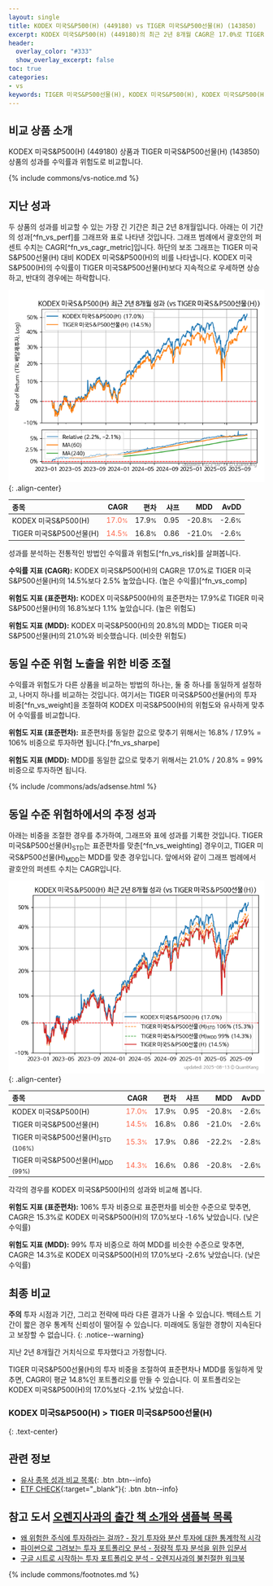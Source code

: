 ```yaml
---
layout: single
title: KODEX 미국S&P500(H) (449180) vs TIGER 미국S&P500선물(H) (143850)
excerpt: KODEX 미국S&P500(H) (449180)의 최근 2년 8개월 CAGR은 17.0%로 TIGER 미국S&P500선물(H) (143850)의 14.5%보다 2.5% 높았습니다.
header:
  overlay_color: "#333"
  show_overlay_excerpt: false
toc: true
categories:
- vs
keywords: TIGER 미국S&P500선물(H), KODEX 미국S&P500(H), KODEX 미국S&P500(H) TIGER 미국S&P500선물(H) 비교, 449180, 143850, 449180 449180 비교
---
```


## 비교 상품 소개


KODEX 미국S&P500(H) (449180) 상품과 TIGER 미국S&P500선물(H) (143850) 상품의 성과를 수익률과 위험도로 비교합니다.





{% include commons/vs-notice.md %}

## 지난 성과

두 상품의 성과를 비교할 수 있는 가장 긴 기간은 최근 2년 8개월입니다. 아래는 이 기간의 성과[^fn_vs_perf]를 그래프와 표로 나타낸 것입니다.
그래프 범례에서 괄호안의 퍼센트 수치는 CAGR[^fn_vs_cagr_metric]입니다.
하단의 보조 그래프는 TIGER 미국S&P500선물(H) 대비 KODEX 미국S&P500(H)의 비를 나타냅니다.
KODEX 미국S&P500(H)의 수익률이 TIGER 미국S&P500선물(H)보다 지속적으로 우세하면 상승하고, 반대의 경우에는 하락합니다.

![KODEX 미국S&P500(H)](/vs/images/449180-vs-143850_dual.png){: .align-center}

| **종목** | **CAGR** | **편차** | **샤프** | **MDD** | **AvDD** |
| :------------ | ------: | -----------: | -------: | ------: | -------: |
| KODEX 미국S&P500(H) | <span style="color: tomato">17.0<small>%</small></span> | 17.9<small>%</small> | 0.95 | -20.8<small>%</small> | -2.6<small>%</small> |
| TIGER 미국S&P500선물(H) | <span style="color: tomato">14.5<small>%</small></span> | 16.8<small>%</small> | 0.86 | -21.0<small>%</small> | -2.6<small>%</small> |

<!-- more -->


성과를 분석하는 전통적인 방법인 수익률과 위험도[^fn_vs_risk]를 살펴봅니다.

**수익률 지표 (CAGR):** KODEX 미국S&P500(H)의 CAGR은 17.0%로 TIGER 미국S&P500선물(H)의 14.5%보다 2.5% 높았습니다. (높은 수익률)[^fn_vs_comp]

**위험도 지표 (표준편차):** KODEX 미국S&P500(H)의 표준편차는 17.9%로 TIGER 미국S&P500선물(H)의 16.8%보다 1.1% 높았습니다. (높은 위험도)

**위험도 지표 (MDD):** KODEX 미국S&P500(H)의 20.8%의 MDD는 TIGER 미국S&P500선물(H)의 21.0%와 비슷했습니다. (비슷한 위험도)



## 동일 수준 위험 노출을 위한 비중 조절

수익률과 위험도가 다른 상품을 비교하는 방법의 하나는, 둘 중 하나를 동일하게 설정하고, 나머지 하나를 비교하는 것입니다.
여기서는 TIGER 미국S&P500선물(H)의 투자 비중[^fn_vs_weight]을 조절하여 KODEX 미국S&P500(H)의 위험도와 유사하게 맞추어 수익률를 비교합니다.

**위험도 지표 (표준편차):** 표준편차를 동일한 값으로 맞추기 위해서는 16.8% / 17.9% = 106% 비중으로 투자하면 됩니다.[^fn_vs_sharpe]

**위험도 지표 (MDD):** MDD를 동일한 값으로 맞추기 위해서는 21.0% / 20.8% = 99% 비중으로 투자하면 됩니다.


{% include /commons/ads/adsense.html %}



## 동일 수준 위험하에서의 추정 성과

아래는 비중을 조절한 경우를 추가하여, 그래프와 표에 성과를 기록한 것입니다.
TIGER 미국S&P500선물(H)<sub>STD</sub>는 표준편차를 맞춘[^fn_vs_weighting] 경우이고, TIGER 미국S&P500선물(H)<sub>MDD</sub>는 MDD를 맞춘 경우입니다.
앞에서와 같이 그래프 범례에서 괄호안의 퍼센트 수치는 CAGR입니다.


![KODEX 미국S&P500(H)](/vs/images/449180-vs-143850.png){: .align-center}



| **종목** | **CAGR** | **편차** | **샤프** | **MDD** | **AvDD** |
| :------------ | ------: | -----------: | -------: | ------: | -------: |
| KODEX 미국S&P500(H) | <span style="color: tomato">17.0<small>%</small></span> | 17.9<small>%</small> | 0.95 | -20.8<small>%</small> | -2.6<small>%</small> |
| TIGER 미국S&P500선물(H) | <span style="color: tomato">14.5<small>%</small></span> | 16.8<small>%</small> | 0.86 | -21.0<small>%</small> | -2.6<small>%</small> |
| TIGER 미국S&P500선물(H)<sub>STD</sub> <small>(106%)</small> | <span style="color: tomato">15.3<small>%</small></span> | 17.9<small>%</small> | 0.86 | -22.2<small>%</small> | -2.8<small>%</small> |
| TIGER 미국S&P500선물(H)<sub>MDD</sub> <small>(99%)</small> | <span style="color: tomato">14.3<small>%</small></span> | 16.6<small>%</small> | 0.86 | -20.8<small>%</small> | -2.6<small>%</small> |



각각의 경우를 KODEX 미국S&P500(H)의 성과와 비교해 봅니다.

**위험도 지표 (표준편차):** 106% 투자 비중으로 표준편차를 비슷한 수준으로 맞추면, CAGR은 15.3%로 KODEX 미국S&P500(H)의 17.0%보다 -1.6% 낮았습니다. (낮은 수익률)

**위험도 지표 (MDD):** 99% 투자 비중으로 하여 MDD를 비슷한 수준으로 맞추면, CAGR은 14.3%로 KODEX 미국S&P500(H)의 17.0%보다 -2.6% 낮았습니다. (낮은 수익률)




## 최종 비교

**주의** 투자 시점과 기간, 그리고 전략에 따라 다른 결과가 나올 수 있습니다. 백테스트 기간이 짧은 경우 통계적 신뢰성이 떨어질 수 있습니다. 미래에도 동일한 경향이 지속된다고 보장할 수 없습니다.
{: .notice--warning}

지난 2년 8개월간 거치식으로 투자했다고 가정합니다.

TIGER 미국S&P500선물(H)의 투자 비중을 조절하여 표준편차나 MDD를 동일하게 맞추면, CAGR이 평균 14.8%인 포트폴리오를 만들 수 있습니다.
이 포트폴리오는 KODEX 미국S&P500(H)의 17.0%보다 -2.1% 낮았습니다.

### KODEX 미국S&P500(H) &gt; TIGER 미국S&P500선물(H)
{: .text-center}


## 관련 정보

- [유사 종목 성과 비교 목록](/vs/){: .btn .btn--info}
- [ETF CHECK](https://www.etfcheck.co.kr/mobile/etpitem/143850/compare?compCode%5B%5D=449180){:target="_blank"}{: .btn .btn--info}


## 참고 도서 [오렌지사과의 출간 책 소개와 샘플북 목록](https://kongdori.tistory.com/691)

- [왜 위험한 주식에 투자하라는 걸까? - 장기 투자와 분산 투자에 대한 통계학적 시각](https://kongdori.tistory.com/421)
- [파이썬으로 그려보는 투자 포트폴리오 분석  - 정량적 투자 분석을 위한 입문서](https://kongdori.tistory.com/643)
- [구글 시트로 시작하는 투자 포트폴리오 분석 - 오렌지사과의 불친절한 워크북](https://kongdori.tistory.com/449)

{% include commons/footnotes.md %}